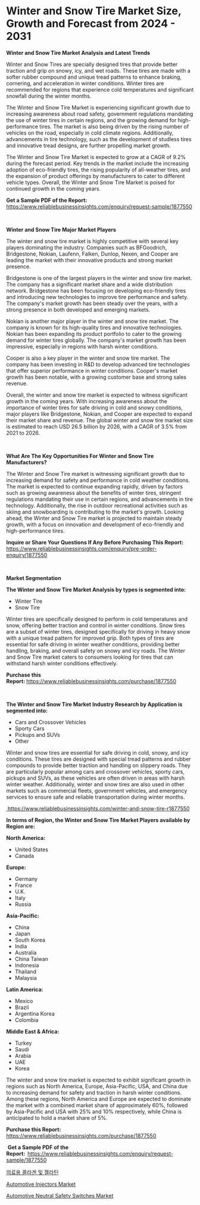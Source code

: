 <p><h1>Winter and Snow Tire Market Size, Growth and Forecast from 2024 - 2031</h1></p><p><strong>Winter and Snow Tire Market Analysis and Latest Trends</strong></p>
<p><p>Winter and Snow Tires are specially designed tires that provide better traction and grip on snowy, icy, and wet roads. These tires are made with a softer rubber compound and unique tread patterns to enhance braking, cornering, and acceleration in winter conditions. Winter tires are recommended for regions that experience cold temperatures and significant snowfall during the winter months.</p><p>The Winter and Snow Tire Market is experiencing significant growth due to increasing awareness about road safety, government regulations mandating the use of winter tires in certain regions, and the growing demand for high-performance tires. The market is also being driven by the rising number of vehicles on the road, especially in cold climate regions. Additionally, advancements in tire technology, such as the development of studless tires and innovative tread designs, are further propelling market growth.</p><p>The Winter and Snow Tire Market is expected to grow at a CAGR of 9.2% during the forecast period. Key trends in the market include the increasing adoption of eco-friendly tires, the rising popularity of all-weather tires, and the expansion of product offerings by manufacturers to cater to different vehicle types. Overall, the Winter and Snow Tire Market is poised for continued growth in the coming years.</p></p>
<p><strong>Get a Sample PDF of the Report:&nbsp;</strong> <a href="https://www.reliablebusinessinsights.com/enquiry/request-sample/1877550">https://www.reliablebusinessinsights.com/enquiry/request-sample/1877550</a></p>
<p>&nbsp;</p>
<p><strong>Winter and Snow Tire Major Market Players</strong></p>
<p><p>The winter and snow tire market is highly competitive with several key players dominating the industry. Companies such as BFGoodrich, Bridgestone, Nokian, Laufenn, Falken, Dunlop, Nexen, and Cooper are leading the market with their innovative products and strong market presence.</p><p>Bridgestone is one of the largest players in the winter and snow tire market. The company has a significant market share and a wide distribution network. Bridgestone has been focusing on developing eco-friendly tires and introducing new technologies to improve tire performance and safety. The company's market growth has been steady over the years, with a strong presence in both developed and emerging markets.</p><p>Nokian is another major player in the winter and snow tire market. The company is known for its high-quality tires and innovative technologies. Nokian has been expanding its product portfolio to cater to the growing demand for winter tires globally. The company's market growth has been impressive, especially in regions with harsh winter conditions.</p><p>Cooper is also a key player in the winter and snow tire market. The company has been investing in R&D to develop advanced tire technologies that offer superior performance in winter conditions. Cooper's market growth has been notable, with a growing customer base and strong sales revenue.</p><p>Overall, the winter and snow tire market is expected to witness significant growth in the coming years. With increasing awareness about the importance of winter tires for safe driving in cold and snowy conditions, major players like Bridgestone, Nokian, and Cooper are expected to expand their market share and revenue. The global winter and snow tire market size is estimated to reach USD 26.5 billion by 2026, with a CAGR of 3.5% from 2021 to 2026.</p></p>
<p>&nbsp;</p>
<p><strong>What Are The Key Opportunities For Winter and Snow Tire Manufacturers?</strong></p>
<p><p>The Winter and Snow Tire market is witnessing significant growth due to increasing demand for safety and performance in cold weather conditions. The market is expected to continue expanding rapidly, driven by factors such as growing awareness about the benefits of winter tires, stringent regulations mandating their use in certain regions, and advancements in tire technology. Additionally, the rise in outdoor recreational activities such as skiing and snowboarding is contributing to the market's growth. Looking ahead, the Winter and Snow Tire market is projected to maintain steady growth, with a focus on innovation and development of eco-friendly and high-performance tires.</p></p>
<p><strong>Inquire or Share Your Questions If Any Before Purchasing This Report:</strong> <a href="https://www.reliablebusinessinsights.com/enquiry/pre-order-enquiry/1877550">https://www.reliablebusinessinsights.com/enquiry/pre-order-enquiry/1877550</a></p>
<p>&nbsp;</p>
<p><strong>Market Segmentation</strong></p>
<p><strong>The Winter and Snow Tire Market Analysis by types is segmented into:</strong></p>
<p><ul><li>Winter Tire</li><li>Snow Tire</li></ul></p>
<p><p>Winter tires are specifically designed to perform in cold temperatures and snow, offering better traction and control in winter conditions. Snow tires are a subset of winter tires, designed specifically for driving in heavy snow with a unique tread pattern for improved grip. Both types of tires are essential for safe driving in winter weather conditions, providing better handling, braking, and overall safety on snowy and icy roads. The Winter and Snow Tire market caters to consumers looking for tires that can withstand harsh winter conditions effectively.</p></p>
<p><strong>Purchase this Report:&nbsp;</strong><a href="https://www.reliablebusinessinsights.com/purchase/1877550">https://www.reliablebusinessinsights.com/purchase/1877550</a></p>
<p>&nbsp;</p>
<p><strong>The Winter and Snow Tire Market Industry Research by Application is segmented into:</strong></p>
<p><ul><li>Cars and Crossover Vehicles</li><li>Sporty Cars</li><li>Pickups and SUVs</li><li>Other</li></ul></p>
<p><p>Winter and snow tires are essential for safe driving in cold, snowy, and icy conditions. These tires are designed with special tread patterns and rubber compounds to provide better traction and handling on slippery roads. They are particularly popular among cars and crossover vehicles, sporty cars, pickups and SUVs, as these vehicles are often driven in areas with harsh winter weather. Additionally, winter and snow tires are also used in other markets such as commercial fleets, government vehicles, and emergency services to ensure safe and reliable transportation during winter months.</p></p>
<p><a href="https://www.reliablebusinessinsights.com/winter-and-snow-tire-r1877550">&nbsp;https://www.reliablebusinessinsights.com/winter-and-snow-tire-r1877550</a></p>
<p><strong>In terms of Region, the Winter and Snow Tire Market Players available by Region are:</strong></p>
<p>
    <p> <strong> North America: </strong>
        <ul>
            <li>United States</li>
            <li>Canada</li>
        </ul>
        </p> 
    <p> <strong> Europe: </strong>
        <ul>
            <li>Germany</li>
            <li>France</li>
            <li>U.K.</li>
            <li>Italy</li>
            <li>Russia</li>
        </ul>
        </p> 
    <p> <strong> Asia-Pacific: </strong>
        <ul>
            <li>China</li>
            <li>Japan</li>
            <li>South Korea</li>
            <li>India</li>
            <li>Australia</li>
            <li>China Taiwan</li>
            <li>Indonesia</li>
            <li>Thailand</li>
            <li>Malaysia</li>
        </ul>
        </p> 
    <p> <strong> Latin America: </strong>
        <ul>
            <li>Mexico</li>
            <li>Brazil</li>
            <li>Argentina Korea</li>
            <li>Colombia</li>
        </ul>
        </p> 
    <p> <strong> Middle East & Africa: </strong>
        <ul>
            <li>Turkey</li>
            <li>Saudi</li>
            <li>Arabia</li>
            <li>UAE</li>
            <li>Korea</li>
        </ul>
    </p>
    </p>
<p><p>The winter and snow tire market is expected to exhibit significant growth in regions such as North America, Europe, Asia-Pacific, USA, and China due to increasing demand for safety and traction in harsh winter conditions. Among these regions, North America and Europe are expected to dominate the market with a combined market share of approximately 60%, followed by Asia-Pacific and USA with 25% and 10% respectively, while China is anticipated to hold a market share of 5%.</p></p>
<p><strong>Purchase this Report: </strong><a href="https://www.reliablebusinessinsights.com/purchase/1877550">https://www.reliablebusinessinsights.com/purchase/1877550</a></p>
<p>&nbsp;<strong>Get a Sample PDF of the Report:&nbsp;&nbsp;</strong><a href="https://www.reliablebusinessinsights.com/enquiry/request-sample/1877550">https://www.reliablebusinessinsights.com/enquiry/request-sample/1877550</a></p>
<p><strong></strong></p>
<p><p><a href="https://github.com/durgin521/Market-Research-Report-List-1/blob/main/6477052115279.md">의료용 콜라겐 및 젤라틴</a></p><p><a href="https://github.com/niyotibauri9/Market-Research-Report-List-1/blob/main/automotive-injectors-market.md">Automotive Injectors Market</a></p><p><a href="https://github.com/sofayahoo2023/Market-Research-Report-List-5/blob/main/automotive-neutral-safety-switches-market.md">Automotive Neutral Safety Switches Market</a></p></p>
